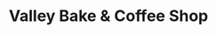---
title: "Valley Bake & Coffee Shop"
url: /fort-quappelle/valley-bake-and-coffee-shop/
shop: bakery
---